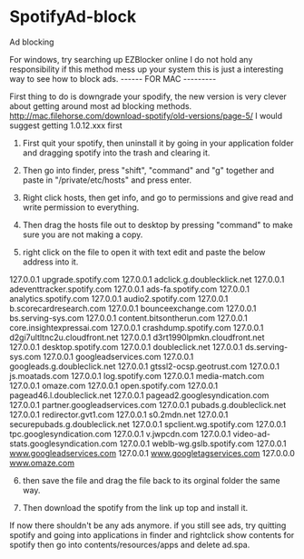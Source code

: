 # SpotifyAd-block
Ad blocking

For windows, try searching up EZBlocker online
I do not hold any responsibility if this method mess up your system this is just a interesting way to see how to block ads.
------ FOR MAC ---------

First thing to do is downgrade your spodify, the new version is very clever about getting around most ad blocking methods.
http://mac.filehorse.com/download-spotify/old-versions/page-5/
I would suggest getting 1.0.12.xxx first

1. First quit your spotify, then uninstall it by going in your application folder and dragging spotify into the trash and clearing it.

2. Then go into finder, press "shift", "command" and "g" together and paste in "/private/etc/hosts" and press enter.

3. Right click hosts, then get info, and go to permissions and give read and write permission to everything.

4. Then drag the hosts file out to desktop by pressing "command" to make sure you are not making a copy.

5. right click on the file to open it with text edit and paste the below address into it.

127.0.0.1 upgrade.spotify.com
127.0.0.1 adclick.g.doublecklick.net
127.0.0.1 adeventtracker.spotify.com
127.0.0.1 ads-fa.spotify.com
127.0.0.1 analytics.spotify.com
127.0.0.1 audio2.spotify.com
127.0.0.1 b.scorecardresearch.com
127.0.0.1 bounceexchange.com
127.0.0.1 bs.serving-sys.com
127.0.0.1 content.bitsontherun.com
127.0.0.1 core.insightexpressai.com
127.0.0.1 crashdump.spotify.com
127.0.0.1 d2gi7ultltnc2u.cloudfront.net
127.0.0.1 d3rt1990lpmkn.cloudfront.net
127.0.0.1 desktop.spotify.com
127.0.0.1 doubleclick.net
127.0.0.1 ds.serving-sys.com
127.0.0.1 googleadservices.com
127.0.0.1 googleads.g.doubleclick.net
127.0.0.1 gtssl2-ocsp.geotrust.com
127.0.0.1 js.moatads.com
127.0.0.1 log.spotify.com
127.0.0.1 media-match.com
127.0.0.1 omaze.com
127.0.0.1 open.spotify.com
127.0.0.1 pagead46.l.doubleclick.net
127.0.0.1 pagead2.googlesyndication.com
127.0.0.1 partner.googleadservices.com
127.0.0.1 pubads.g.doubleclick.net
127.0.0.1 redirector.gvt1.com
127.0.0.1 s0.2mdn.net
127.0.0.1 securepubads.g.doubleclick.net
127.0.0.1 spclient.wg.spotify.com
127.0.0.1 tpc.googlesyndication.com
127.0.0.1 v.jwpcdn.com
127.0.0.1 video-ad-stats.googlesyndication.com
127.0.0.1 weblb-wg.gslb.spotify.com
127.0.0.1 www.googleadservices.com
127.0.0.1 www.googletagservices.com
127.0.0.0 www.omaze.com

6. then save the file and drag the file back to its orginal folder the same way.

7. Then download the spotify from the link up top and install it. 

If now there shouldn't be any ads anymore.
if you still see ads, try quitting spotify and going into applications in finder and rightclick show contents for spotify then go into contents/resources/apps and delete ad.spa.
